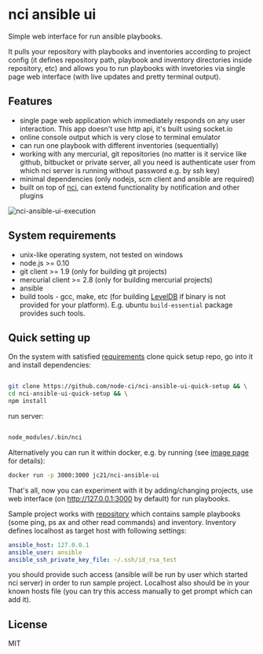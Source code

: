 # nci ansible ui

Simple web interface for run ansible playbooks.

It pulls your repository with playbooks and inventories according to project
config (it defines repository path, playbook and inventory directories inside
repository, etc) and allows you to run playbooks with invetories via single
page web interface (with live updates and pretty terminal output).

## Features

* single page web application which immediately responds on any
user interaction. This app doesn't use http api, it's built using socket.io
* online console output which is very close to terminal emulator
* can run one playbook with different inventories (sequentially)
* working with any mercurial, git repositories (no matter is it service like
github, bitbucket or private server, all you need is authenticate user from
which nci server is running without password e.g. by ssh key)
* minimal dependencies (only nodejs, scm client and ansible are required)
* built on top of [nci](https://github.com/node-ci/nci), can extend
functionality by notification and other plugins

![nci-ansible-ui-execution](https://cloud.githubusercontent.com/assets/465522/21159795/e281871a-c19b-11e6-9dea-aac57440dffe.png)

## System requirements

* unix-like operating system, not tested on windows
* node.js >= 0.10
* git client >= 1.9 (only for building git projects)
* mercurial client >= 2.8 (only for building mercurial projects)
* ansible
* build tools - gcc, make, etc (for building [LevelDB](https://github.com/level/leveldown) if binary is not provided for your platform). E.g. ubuntu ```build-essential``` package provides such tools.

## Quick setting up

On the system with satisfied [requirements](#system-requirements) clone
quick setup repo, go into it and install dependencies:

```sh

git clone https://github.com/node-ci/nci-ansible-ui-quick-setup && \
cd nci-ansible-ui-quick-setup && \
npm install

```

run server:


```sh

node_modules/.bin/nci

```

Alternatively you can run it within docker, e.g. by running (see [image page](https://hub.docker.com/r/jc21/nci-ansible-ui/) for details):

```sh
docker run -p 3000:3000 jc21/nci-ansible-ui
```

That's all, now you can experiment with it by adding/changing projects,
use web interface (on http://127.0.0.1:3000 by default) for run playbooks.

Sample project works with
[repository](https://github.com/node-ci/nci-ansible-ui-sample-playbook)
which contains sample playbooks (some ping, ps ax and other read commands) and
inventory. Inventory defines localhost as target host with following
settings:

```yaml
ansible_host: 127.0.0.1
ansible_user: ansible
ansible_ssh_private_key_file: ~/.ssh/id_rsa_test
```

you should provide such access (ansible will be run by user which started nci
server) in order to run sample project. Localhost
also should be in your known hosts file (you can try this access manually
to get prompt which can add it).

## License

MIT
